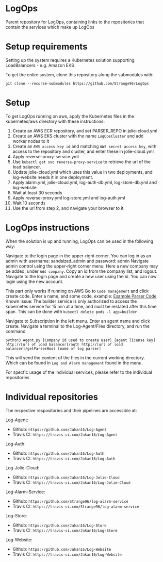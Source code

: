 # LogOps
Parent repository for LogOps, containing links to the repositories that contain the services which make up LogOps

# Setup requirements
Setting up the system requires a Kubernetes solution supporting LoadBalancers - e.g. Amazon EKS

To get the entire system, clone this repository along the submodules with:

 `git clone --recurse-submodules https://github.com/Strange96/LogOps`

# Setup
To get LogOps running on aws, apply the Kubernetes files in the kubernetes/aws directory with these instructions:

1. Create an AWS ECR repository, and set PARSER_REPO in jolie-cloud.yml
2. Create an AWS EKS cluster with the name `LogOpsCluster` and add worker nodes to it
3. Create an `AWS access key id` and matching `AWS secret access key`, with access to the repository and cluster, and enter these in jolie-cloud.yml
4. Apply reverse-proxy-service.yml
5. Use `kubectl get svc reverse-proxy-service` to retrieve the url of the load balancer.
6. Update jolie-cloud.yml which uses this value in two deployments, and log-website needs it in one deployment.
7. Apply alarm.yml, jolie-cloud.yml, log-auth-db.yml, log-store-db.yml and log-website.
8. Wait at least 30 seconds
9. Apply reverse-proxy.yml log-store.yml and log-auth.yml
10. Wait 10 seconds
11. Use the url from step 2, and navigate your browser to it.

# LogOps instructions
When the solution is up and running, LogOps can be used in the following way:

Navigate to the login page in the upper-right corner.
You can log in as an admin with username: sandsized_admin and password: admin
Navigate admin control using the upper-right corner menu.
Here a new company may be added, under `Add company`.
Copy an id from the company list, and logout.
Navigate to the login page and create a new user using the id.
You can now login using the new account.

This part only works if running on AWS
Go to `Code management` and click create code. Enter a name, and some code, example: [Example Parser Code](https://github.com/Jakan16/Log-Jolie-Cloud/blob/master/builder/test/example_jolie_parser.ol)
Known issue: The builder service is only authorized to access the kubernetes service for 15 min at a time, and must be restated after this time span. This can be done with `kubectl delete pods -l app=builder`

Navigate to Subscription in the left menu.
Enter an agent name and click create.
Navigate a terminal to the Log-Agent/Files directory, and run the command

`python3 Agent.py [Company id used to create user] [agent license key] http://[url of load balancer]/auth http://[url of load balancer]/getParserHost [name of log parser]`

This will send the content of the files in the current working directory. Which can be found in `Log and Alarm management` found in the menu.

For specfic usage of the individual services, please refer to the individual repositories

# Individual repositories
The respective respositories and their pipelines are accessible at:

Log-Agent:
* Github: `https://github.com/Jakan16/Log-Agent`
* Travis CI: `https://travis-ci.com/Jakan16/Log-Agent`

Log-Auth:
* Github: `https://github.com/Jakan16/Log-Auth`
* Travis CI: `https://travis-ci.com/Jakan16/Log-Auth`

Log-Jolie-Cloud:
* Github: `https://github.com/Jakan16/Log-Jolie-Cloud`
* Travis CI: `https://travis-ci.com/Jakan16/Log-Jolie-Cloud`

Log-Alarm-Service:
* Github: `https://github.com/Strange96/log-alarm-service`
* Travis CI: `https://travis-ci.com/Strange96/log-alarm-service`

Log-Store:
* Github: `https://github.com/Jakan16/Log-Store`
* Travis CI: `https://travis-ci.com/Jakan16/Log-Store`

Log-Website:
* Github: `https://github.com/Jakan16/Log-Website`
* Travis CI: `https://travis-ci.com/Jakan16/Log-Website`
